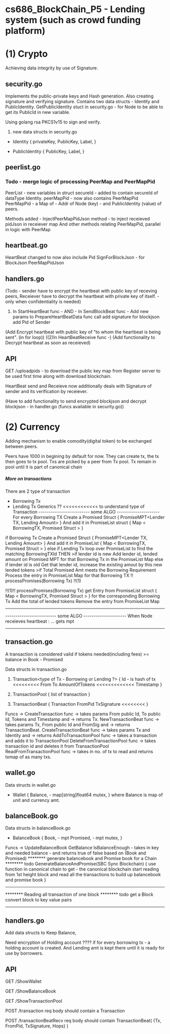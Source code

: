 # cs686_BlockChain_P5 - Lending system (such as crowd funding platform)


# (1) Crypto 
Achieving data integrity by use of Signature.

## security.go
Implements the public-private keys and Hash generation. Also creating signature and verifying signature.
Contains two data structs - Identity and PublicIdentity.
GetPublicIdentity stuct in security.go - for Node to be able to get its PublicId in new variable.

Using golang rsa PKCS1v15 to sign and verify.

1. new data structs in security.go
  - Identity {
      privateKey,
      PublicKey,
      Label,
      }
  
  - PublicIdentity {
      PublicKey,
      Label,
      }

## peerlist.go
 ### Todo - merge logic of processing PeerMap and PeerMapPid 
 PeerList - new variables in struct
  secureId    - added to contain secureId of dataType Identity.
  peerMapPid  - now also contains PeerMapPid
  PeerMapPid  - a Map of - Addr of Node (key) - and PublicIdentity (value) of peers.
  
  Methods added - 
  InjectPeerMapPidJson method - to inject receieved pidJson in receiever map
  And other methods relating PeerMapPid, parallel in logic with PeerMap
 
## heartbeat.go
 HeartBeat changed to now also include
   Pid
   SignForBlockJson - for BlockJson
   PeerMapPidJson  

## handlers.go
(Todo - sender have to encrypt the heartbeat with public key of receving peers, Receiever have to decrypt the heartbeat with private key of itself. - only when confidentiality is needed)

1) In StartHeartBeat func - AND - In SendBlockBeat func -
Add new params to PrepareHeartBeatData func call
    add signature for blockjson
    add Pid of Sender
    
(Add Encrypt heartbeat with public key of "to whom the heartbeat is being sent". (in for loop))
((2)In HeartBeatReceive func -)
(Add functionality to Decrypt heartbeat as soon as receieved)



## API
GET /uploadpids - to download the public key map from Register server to be used first time along with download blockchain.

HeartBeat send and Receieve now additionally deals with Signature of sender and its verification by receiever.

(Have to add functionality to send encrypted blockjson and decrypt blockjson - in handler.go (funcs available in security.go))


# (2) Currency
Adding mechanism to enable comodity(digital token) to be exchanged between peers.

Peers have 1000 in begining by default for now.
They can create tx, the tx then goes to tx pool.
Txs are picked by a peer from Tx pool.
Tx remain in pool until it is part of canonical chain

##### More on transactions
There are 2 type of transaction
- Borrowing Tx
- Lending Tx
Generics ?? <<<<<<<<<<<< to understand type of Transaction
------------------------- some ALGO ---------------------
For every Borrowing TX 
  Create a Promised Struct {  PromiseMPT<Lender TX, Lending Amount> } 
And add it in PromiseList struct { Map < BorrowingTX, Promised Struct > }

if Borrowing Tx 
  Create a Promised Struct {  PromiseMPT<Lender TX, Lending Amount> } 
  And add it in PromiseList { Map < BorrowingTX, Promised Struct > }
else if Lending Tx
  loop over PromiseList to find the matching BorrowingTXId THEN
    >if lender id is new 
      Add lender id, lended amount on Promised MPT for that Borrowing Tx in the PromiseList Map
    else if lender id is old
      Get that lender id, increase the existing amout by this new lended tokens
    >if Total Promised Amt meets the Borrowing Requirement
      Process the entry in PromiseList Map for that Borrowing TX !! processPromises(Borrowing Tx) !!(1)
        
!!(1)!!
processPromises(Borrowing Tx)
  get Entry from PromiseList struct { Map < BorrowingTX, Promised Struct > } for the corresponding Borrowing Tx
  Add the total of lended tokens 
  Remove the entry from PromiseList Map
  
---------------------------------------------------------
------------------------- some ALGO ---------------------
When Node receieves heartbeat :
  ...
  gets mpt 



---------------------------------------------------------
## transaction.go
A transaction is considered valid if tokens needed(including fees) >= balance in Book - Promised

Data structs in transaction.go
  1) Transaction<type of Tx - Borrowing or Lending ?> {
    Id - is hash of tx <<<<<<<<<
    From
    To
    AmountOfTokens <<<<<<<<<<<<<
    Timestamp
  }

  2) TransactionPool {
     list of transaction
  }

  3) TransactionBeat {
      Transaction
      FromPid
      TxSignature  <<<<<<<<
  }

Funcs ->
CreateTransaction func -> takes params From public Id, To public Id, Tokens and Timestamp and -> returns Tx.
NewTransactionBeat func -> takes params Tx, From public Id and FromSig and -> returns TransactionBeat.
CreateTransactionBeat func ->  takes params Tx and Identity and -> returns 
AddToTransactionPool func -> takes a transaction and adds it to TransactionPool
DeleteFromTransactionPool func -> takes transaction id and deletes it from TransactionPool
ReadFromTransactionPool func -> takes in no. of tx to read and returns txmap of as many txs.




## wallet.go
Data structs in wallet.go
  - Wallet {
    Balance, - map[string]float64
    mutex,
  }
  where Balance is map of unit and currency amt.
  
## balanceBook.go
Data structs in balanceBook.go
  - BalanceBook {
    Book,     - mpt
    Promised, - mpt
    mutex,
  }


Funcs ->
UpdateBalanceBook
GetBalance
IsBalanceEnough - takes in key and needed balance - and returns true of false based on (Book and Promised)
******** generate balancebook and Promise book for a Chain ******** todo
GenerateBalanceAndPromise(SBC Sync Blockchain) {
  use function in canonical chain to get - the canonical blockchain
  start reading from 1st height block and read all the transactions to build up balancebook and promise book
}

*******************************************************************
******** Reading all transaction of one block ******** todo
  get a Block 
  convert block to key value pairs
 
*******************************************************************

## handlers.go
Add data structs to Keep Balance, 

Need encryption of Holding account ????
if for every borrowing tx - a holding account is created.
And Lending amt is kept there until it is ready for use by borrowers.

## API

GET /ShowWallet

GET /ShowBalanceBook

GET /ShowTransactionPool

POST /transaction
  req body should contain a Transaction

POST /transactionBeatRecv
  req body should contain TransactionBeat( {Tx, FromPid, TxSignature, Hops} ) 




